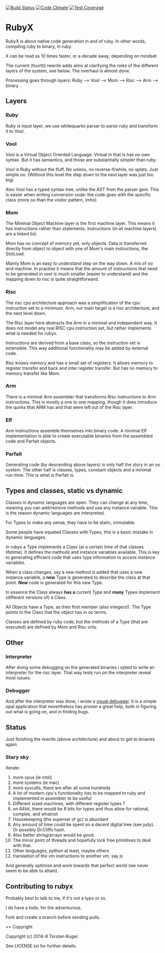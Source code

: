 [![Build Status](https://travis-ci.org/ruby-x/rubyx.svg?branch=master)](https://travis-ci.org/ruby-x/rubyx)
[![Code Climate](https://codeclimate.com/github/ruby-x/rubyx/badges/gpa.svg)](https://codeclimate.com/github/ruby-x/rubyx)
[![Test Coverage](https://codeclimate.com/github/ruby-x/rubyx/badges/coverage.svg)](https://codeclimate.com/github/ruby-x/rubyx)

# RubyX

RubyX is about native code generation in and of ruby.
In other words, compiling ruby to binary, in ruby.

X can be read as 10 times faster, or a decade away, depending on mindset.

The current (fourth) rewrite adds aims at clarifying the roles of the different layers
of the system, see below. The overhaul is almost done.

Processing goes through layers: Ruby --> Vool --> Mom --> Risc --> Arm --> binary .



## Layers

### Ruby

Ruby is input layer, we use whitequarks parser to parse ruby and transform it to
Vool.

### Vool

Vool is a Virtual Object Oriented Language. Virtual in that is has no own syntax. But
it has semantics, and those are substantially simpler than ruby.

Vool is Ruby without the fluff. No unless, no reverse if/while, no splats. Just simple
oo. (Without this level the step down to the next layer was just too big)

Also Vool has a typed syntax tree, unlike the AST from the parser gem. This is easier when
writing conversion code: the code goes with the specific class (more oo than the visitor
pattern, imho)

### Mom

The Minimal Object Machine layer is the first machine layer. This means it has instructions
rather than statements. Instructions (in all machine layers) are a linked list.

Mom has no concept of memory yet, only objects. Data is transferred directly from object
to object with one of Mom's main instructions, the SlotLoad.

Mainly Mom is an easy to understand step on the way down. A mix of oo and machine. In
practise it means that the amount of instructions that need to be generated in vool
is much smaller (easier to understand) and the mapping down to risc is quite straightforward.

### Risc

The risc cpu architecture approach was a simplification of the cpu instruction set to a
minimum. Arm, our main target is a risc architecture, and the next level down.

The Risc layer here abstracts the Arm in a minimal and independent way. It does not model
any real RISC cpu instruction set, but rather implements what is needed for rubyx.

Instructions are derived from a base class, so the instruction set is extensible. This
way additional functionality may be added by external code.

Risc knows memory and has a small set of registers. It allows memory to register transfer
and back and inter register transfer. But has no memory to memory transfer like Mom.

### Arm

There is a minimal Arm assembler that transforms Risc instructions to Arm instructions.
This is mostly a one to one mapping, though it does introduce the quirks that ARM has
and that were left out of the Risc layer.

### Elf

Arm instructions assemble themselves into binary code. A minimal Elf implementation is
able to create executable binaries from the assembled code and Parfait objects.

### Parfait

Generating code (by descending above layers) is only half the story in an oo system.
The other half is classes, types, constant objects and a minimal run-time. This is
what is Parfait is.

## Types and classes, static vs dynamic

Classes in dynamic languages are open. They can change at any time, meaning you can add/remove
methods and use any instance variable. This is the reason dynamic languages are interpreted.

For Types to make any sense, they have to be static, immutable.

Some people have equated Classes with Types, this is a basic mistake in dynamic languages.

In rubyx a Type implements a Class (at a certain time of that classes lifetime). It
defines the methods and instance variables available. This is key to generating
efficient code that uses type information to access instance variables.

When a class changes, say a new method is added that uses a new instance variable, a
**new** Type is generated to describe the class at that point. **New** code is generated
for this new Type.

In essence the Class always **has a** current Type and **many** Types implement (different
versions of) a Class.

All Objects have a Type, as their first member (also integers!). The Type points to the
Class that the object has in oo terms.

Classes are defined by ruby code, but the methods of a Type (that are executed) are defined
by Mom and Risc only.

## Other

### Interpreter

After doing some debugging on the generated binaries i opted to write an interpreter for the
risc layer. That way tests run on the interpreter reveal most issues.

### Debugger

And after the interpreter was done, i wrote a [visual debugger](https://github.com/ruby-x/rubyx-debugger).
It is a simple opal application that nevertheless has proven a great help, both in figuring
out what is going on, and in finding bugs.

## Status

Just finishing the rewrite (above architecture) and about to get to binaries again.

### Stary sky

Iterate:

1. more cpus (ie intel)
2. more systems (ie mac)
3. more syscalls, there are after all some hundreds
5. A lot of modern cpu's functionality has to be mapped to ruby and implemented in assembler to be useful
6. Different sized machines, with different register types ?
7.  on 64bit, there would be 8 bits for types and thus allow for rational, complex, and whatnot
8. Housekeeping (the superset of gc) is abundant
9. Any amount of time could be spent on a decent digital tree (see judy). Or possibly Dr.Cliffs hash.
10. Also better string/arrays would be good.
11. The minor point of threads and hopefully lock free primitives to deal with that.
12. Other languages, python at least, maybe others
13. translation of the vm instructions to another vm, say js

And generally optimise and work towards that perfect world (we never seem to be able to attain).



## Contributing to rubyx

Probably best to talk to me, if it's not a typo or so.

I do have a todo, for the adventurous.

Fork and create a branch before sending pulls.

== Copyright

Copyright (c) 2014-8 Torsten Ruger.

See LICENSE.txt for further details.
